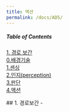 ```yaml
---
title: 액션
permalink: /docs/AD5/
---
```


##### Table of Contents  
[1. 경로 보간](#pathInterpolation)  
[0.배경기술](#baseTech)  
[1.센싱](#sensing)  
[2.인지(perception)](#perception)  
[3.판단](#decision)  
[4.액션](#action)  


<a name="pathInterpolation" />  
## 1. 경로보간  
-   
